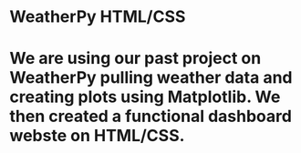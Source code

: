 <b><h1>WeatherPy HTML/CSS </b> <h1>

<p>We are using our past project on WeatherPy pulling weather data and creating plots using Matplotlib. We then created a functional dashboard webste on HTML/CSS.